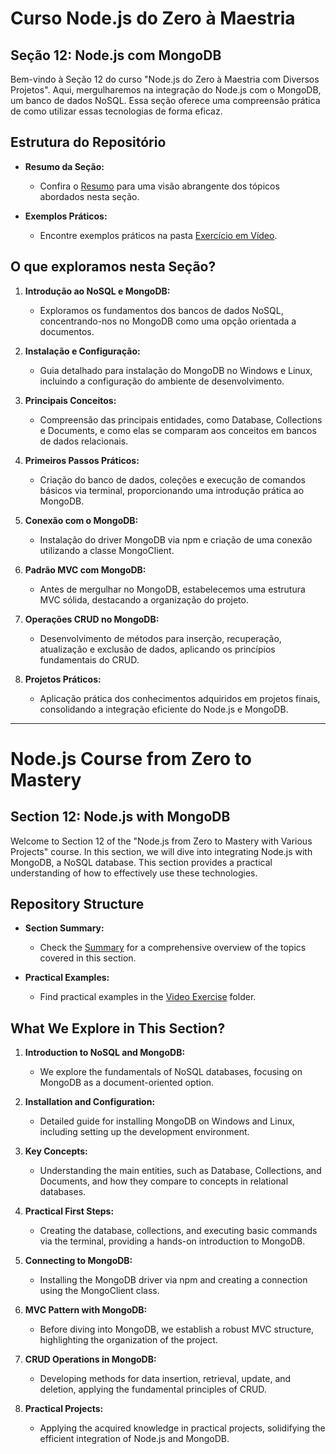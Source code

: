# Curso Node.js do Zero à Maestria

## Seção 12: Node.js com MongoDB

Bem-vindo à Seção 12 do curso "Node.js do Zero à Maestria com Diversos Projetos". Aqui, mergulharemos na integração do Node.js com o MongoDB, um banco de dados NoSQL. Essa seção oferece uma compreensão prática de como utilizar essas tecnologias de forma eficaz.

## Estrutura do Repositório

- **Resumo da Seção:**
  - Confira o [Resumo](./RESUMO/) para uma visão abrangente dos tópicos abordados nesta seção.

- **Exemplos Práticos:**
  - Encontre exemplos práticos na pasta [Exercício em Vídeo](./EXERCICIOS/EXERCICIO%20VIDEO%20AULA/).

## O que exploramos nesta Seção?

1. **Introdução ao NoSQL e MongoDB:**
   - Exploramos os fundamentos dos bancos de dados NoSQL, concentrando-nos no MongoDB como uma opção orientada a documentos.

2. **Instalação e Configuração:**
   - Guia detalhado para instalação do MongoDB no Windows e Linux, incluindo a configuração do ambiente de desenvolvimento.

3. **Principais Conceitos:**
   - Compreensão das principais entidades, como Database, Collections e Documents, e como elas se comparam aos conceitos em bancos de dados relacionais.

4. **Primeiros Passos Práticos:**
   - Criação do banco de dados, coleções e execução de comandos básicos via terminal, proporcionando uma introdução prática ao MongoDB.

5. **Conexão com o MongoDB:**
   - Instalação do driver MongoDB via npm e criação de uma conexão utilizando a classe MongoClient.

6. **Padrão MVC com MongoDB:**
   - Antes de mergulhar no MongoDB, estabelecemos uma estrutura MVC sólida, destacando a organização do projeto.

7. **Operações CRUD no MongoDB:**
   - Desenvolvimento de métodos para inserção, recuperação, atualização e exclusão de dados, aplicando os princípios fundamentais do CRUD.

8. **Projetos Práticos:**
   - Aplicação prática dos conhecimentos adquiridos em projetos finais, consolidando a integração eficiente do Node.js e MongoDB.

***

# Node.js Course from Zero to Mastery

## Section 12: Node.js with MongoDB

Welcome to Section 12 of the "Node.js from Zero to Mastery with Various Projects" course. In this section, we will dive into integrating Node.js with MongoDB, a NoSQL database. This section provides a practical understanding of how to effectively use these technologies.

## Repository Structure

- **Section Summary:**
  - Check the [Summary](./RESUMO/) for a comprehensive overview of the topics covered in this section.

- **Practical Examples:**
  - Find practical examples in the [Video Exercise](./EXERCICIOS/EXERCICIO%20VIDEO%20AULA/) folder.

## What We Explore in This Section?

1. **Introduction to NoSQL and MongoDB:**
   - We explore the fundamentals of NoSQL databases, focusing on MongoDB as a document-oriented option.

2. **Installation and Configuration:**
   - Detailed guide for installing MongoDB on Windows and Linux, including setting up the development environment.

3. **Key Concepts:**
   - Understanding the main entities, such as Database, Collections, and Documents, and how they compare to concepts in relational databases.

4. **Practical First Steps:**
   - Creating the database, collections, and executing basic commands via the terminal, providing a hands-on introduction to MongoDB.

5. **Connecting to MongoDB:**
   - Installing the MongoDB driver via npm and creating a connection using the MongoClient class.

6. **MVC Pattern with MongoDB:**
   - Before diving into MongoDB, we establish a robust MVC structure, highlighting the organization of the project.

7. **CRUD Operations in MongoDB:**
   - Developing methods for data insertion, retrieval, update, and deletion, applying the fundamental principles of CRUD.

8. **Practical Projects:**
   - Applying the acquired knowledge in practical projects, solidifying the efficient integration of Node.js and MongoDB.
